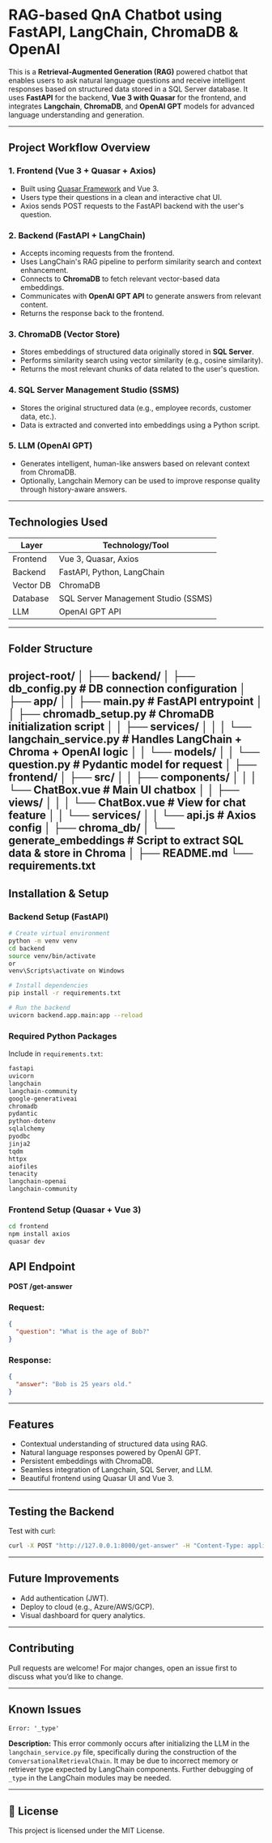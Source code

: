 # RAG-based QnA Chatbot using FastAPI, LangChain, ChromaDB & OpenAI

This is a **Retrieval-Augmented Generation (RAG)** powered chatbot that enables users to ask natural language questions and receive intelligent responses based on structured data stored in a SQL Server database. It uses **FastAPI** for the backend, **Vue 3 with Quasar** for the frontend, and integrates **Langchain**, **ChromaDB**, and **OpenAI GPT** models for advanced language understanding and generation.

---

## Project Workflow Overview

### 1. Frontend (Vue 3 + Quasar + Axios)
- Built using [Quasar Framework](https://quasar.dev/) and Vue 3.
- Users type their questions in a clean and interactive chat UI.
- Axios sends POST requests to the FastAPI backend with the user's question.

### 2. Backend (FastAPI + LangChain)
- Accepts incoming requests from the frontend.
- Uses LangChain's RAG pipeline to perform similarity search and context enhancement.
- Connects to **ChromaDB** to fetch relevant vector-based data embeddings.
- Communicates with **OpenAI GPT API** to generate answers from relevant content.
- Returns the response back to the frontend.

### 3. ChromaDB (Vector Store)
- Stores embeddings of structured data originally stored in **SQL Server**.
- Performs similarity search using vector similarity (e.g., cosine similarity).
- Returns the most relevant chunks of data related to the user's question.

### 4. SQL Server Management Studio (SSMS)
- Stores the original structured data (e.g., employee records, customer data, etc.).
- Data is extracted and converted into embeddings using a Python script.

### 5. LLM (OpenAI GPT)
- Generates intelligent, human-like answers based on relevant context from ChromaDB.
- Optionally, Langchain Memory can be used to improve response quality through history-aware answers.

---

## Technologies Used

| Layer       | Technology/Tool                           |
|-------------|-------------------------------------------|
| Frontend    | Vue 3, Quasar, Axios                      |
| Backend     | FastAPI, Python, LangChain                |
| Vector DB   | ChromaDB                                  |
| Database    | SQL Server Management Studio (SSMS)       |
| LLM         | OpenAI GPT API                            |

---

## Folder Structure

project-root/
│
├── backend/
│   ├── db_config.py                        # DB connection configuration
│   ├── app/
│   │   ├── main.py                         # FastAPI entrypoint
│   │   ├── chromadb_setup.py              # ChromaDB initialization script
│   │   ├── services/
│   │   │   └── langchain_service.py        # Handles LangChain + Chroma + OpenAI logic
│   │   └── models/
│   │       └── question.py                 # Pydantic model for request
│
├── frontend/
│   ├── src/
│   │   ├── components/
│   │   │   └── ChatBox.vue                 # Main UI chatbox
│   │   ├── views/
│   │   │   └── ChatBox.vue                 # View for chat feature
│   │   └── services/
│   │       └── api.js                      # Axios config
│
├── chroma_db/
│   └── generate_embeddings             # Script to extract SQL data & store in Chroma
│
├── README.md
└── requirements.txt
---

## Installation & Setup

### Backend Setup (FastAPI)
```bash
# Create virtual environment
python -m venv venv
cd backend
source venv/bin/activate 
or 
venv\Scripts\activate on Windows

# Install dependencies
pip install -r requirements.txt

# Run the backend
uvicorn backend.app.main:app --reload
```

### Required Python Packages
Include in `requirements.txt`:
```txt
fastapi
uvicorn
langchain
langchain-community
google-generativeai
chromadb
pydantic
python-dotenv
sqlalchemy
pyodbc
jinja2
tqdm
httpx
aiofiles
tenacity
langchain-openai
langchain-community
```

### Frontend Setup (Quasar + Vue 3)
```bash
cd frontend
npm install axios
quasar dev
```

## API Endpoint

**POST /get-answer**

### Request:
```json
{
  "question": "What is the age of Bob?"
}
```

### Response:
```json
{
  "answer": "Bob is 25 years old."
}
```

---

## Features

-  Contextual understanding of structured data using RAG.
-  Natural language responses powered by OpenAI GPT.
-  Persistent embeddings with ChromaDB.
-  Seamless integration of Langchain, SQL Server, and LLM.
-  Beautiful frontend using Quasar UI and Vue 3.

---

## Testing the Backend
Test with curl:
```bash
curl -X POST "http://127.0.0.1:8000/get-answer" -H "Content-Type: application/json" -d "{"question":"What is the age of Bob?"}"
```

---

## Future Improvements

-  Add authentication (JWT).
-  Deploy to cloud (e.g., Azure/AWS/GCP).
-  Visual dashboard for query analytics.

---

## Contributing

Pull requests are welcome! For major changes, open an issue first to discuss what you’d like to change.

---

## Known Issues

```txt
Error: '_type'
```

**Description:** This error commonly occurs after initializing the LLM in the `langchain_service.py` file, specifically during the construction of the `ConversationalRetrievalChain`. It may be due to incorrect memory or retriever type expected by LangChain components. Further debugging of `_type` in the LangChain modules may be needed.

---

## 📄 License

This project is licensed under the MIT License.
